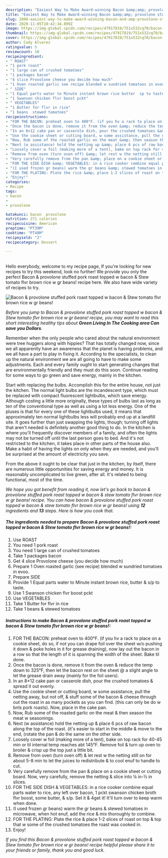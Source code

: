 ```yaml
---
description: "Easiest Way to Make Award-winning Bacon &amp;amp; provolone stuffed pork roast topped w bacon &amp;amp; Stew tomato flvr brown rice w gr beans!"
title: "Easiest Way to Make Award-winning Bacon &amp;amp; provolone stuffed pork roast topped w bacon &amp;amp; Stew tomato flvr brown rice w gr beans!"
slug: 2898-easiest-way-to-make-award-winning-bacon-and-amp-provolone-stuffed-pork-roast-topped-w-bacon-and-amp-stew-tomato-flvr-brown-rice-w-gr-beans
date: 2020-11-05T10:42:34.899Z
image: https://img-global.cpcdn.com/recipes/47917819/751x532cq70/bacon-provolone-stuffed-pork-roast-topped-w-bacon-stew-tomato-flvr-brown-rice-w-gr-beans-recipe-main-photo.jpg
thumbnail: https://img-global.cpcdn.com/recipes/47917819/751x532cq70/bacon-provolone-stuffed-pork-roast-topped-w-bacon-stew-tomato-flvr-brown-rice-w-gr-beans-recipe-main-photo.jpg
cover: https://img-global.cpcdn.com/recipes/47917819/751x532cq70/bacon-provolone-stuffed-pork-roast-topped-w-bacon-stew-tomato-flvr-brown-rice-w-gr-beans-recipe-main-photo.jpg
author: Cody Alvarez
ratingvalue: 5
reviewcount: 10
recipeingredient:
- " ROAST"
- "1 pork roast"
- "1 large can of crushed tomatoes"
- "1 packages bacon"
- "4 slice Provolone cheese you decide how much"
- "1 Oven roasted garlic see recipe blended w sundried tomatoes in evoo"
- " SIDE"
- "1 Equal parts water to Minute instant brown rice butter  sp to taste"
- "1 Swanson chicken flvr boost pckt"
- " VEGETABLES"
- "1 Butter for flvr in rice"
- "1 beans  stewed tomatoes"
recipeinstructions:
- "FOR THE BACON: preheat oven to 400°F. (if you hv a rack to place on a cookie sheet, do so, if not you can drape foil over the sheet w/o pushing it down &amp; poke holes in it for grease draining), now lay out the bacon in a row so that the length of it is spanning the width of the sheet. Bake til done."
- "Once the bacon is done, remove it from the oven &amp; reduce the temp down to 325°F, then let the bacon rest on the sheet @ a slight angle to let the grease drain away (mainly for the foil users)."
- "In an 8×12 cake pan or casserole dish, pour the crushed tomatoes &amp; spread it out evenly."
- "Use the cookie sheet or cutting board, w some assistance, pull the netting away, but not off, &amp; stuff some of the bacon &amp; cheese through out the roast in as many pockets as you can find. (this can only be do w bnls pork roasts). Now, place in the cake pan."
- "Now, Rub some of the roasted garlic on the meat &amp; then season the meat w seasonings."
- "Next (w assistance) hold the netting up &amp; place 6 pcs of raw bacon along the top of the roast. (it&#39;s easier to start in the middle &amp; move to the end, (rotate the pan &amp; do the same on the other side."
- "Loosely cover w foil (making more of a tent), bake on top rack for 40-45 min or til internal temp reaches abt 145°F. Remove foil &amp; turn up oven to broiler &amp; crisp up the top just a little bit."
- "Remove from oven (turn oven off) &amp; let rest w the netting still on for about 5-8 min to let the juices to redistribute &amp; to cool enuf to handle to cut."
- "Very carefully remove from the pan &amp; place on a cookie sheet or cutting board. Now, very carefully, remove the netting &amp; slice into ¼ in-½ in slices."
- "FOR THE SIDE DISH &amp; VEGETABLES: in a rice cooker combine equal parts water to rice, any left over bacon, 1 pckt swanson chicken broth flvr boost, some butter, &amp; s/p. Set it &amp; 4get it! It&#39;ll turn over to keep warm when done."
- "(I used frozen gr beans) warm the gr beans &amp; stewed tomatoes in microwave, when hot enuf, add the rice &amp; mix thoroughly to combine."
- "FOR THE PLATING: Plate the rice &amp; place 1-2 slices of roast on top &amp; top that w some of the crushed tomatoes the roast was cooked in."
- "Enjoy!"
categories:
- Recipe
tags:
- bacon
- 
- provolone

katakunci: bacon  provolone 
nutrition: 271 calories
recipecuisine: American
preptime: "PT39M"
cooktime: "PT48M"
recipeyield: "2"
recipecategory: Dessert

---
```

<br>
Hello everybody, welcome to my recipe page, If you're looking for new recipes to try this weekend, look no further! We provide you only the perfect Bacon &amp; provolone stuffed pork roast topped w bacon &amp; Stew tomato flvr brown rice w gr beans! recipe here. We also have wide variety of recipes to try.
<br>


![Bacon &amp; provolone stuffed pork roast topped w bacon &amp; Stew tomato flvr brown rice w gr beans!](https://img-global.cpcdn.com/recipes/47917819/751x532cq70/bacon-provolone-stuffed-pork-roast-topped-w-bacon-stew-tomato-flvr-brown-rice-w-gr-beans-recipe-main-photo.jpg)

<i>Before you jump to Bacon &amp; provolone stuffed pork roast topped w bacon &amp; Stew tomato flvr brown rice w gr beans! recipe, you may want to read this short interesting healthy tips about 
<strong>Green Living In The Cooking area Can save you Dollars</strong>.</i>
</br>

Remember when the only people who cared about the natural environment were tree huggers along with hippies? That has totally changed now, since we all apparently have an awareness that the planet is having problems, and we all have a part to play in fixing it. According to the specialists, to clean up the natural environment we are all going to have to make some adjustments. Each and every family ought to start generating changes that are environmentally friendly and they must do this soon. Continue reading for some ways to go green and save energy, mainly in the kitchen.

Start with replacing the bulbs. Accomplish this for the entire house, not just the kitchen. The normal light bulbs are the incandescent type, which must be replaced with compact fluorescent lightbulbs, which save energy. Although costing a little more originally, these types of bulbs last as long as ten of the conventional type as well as using a lot less energy. One of the pluses is that for every one of these lightbulbs used, it means that approximately ten normal lightbulbs less will probably end up at a landfill site. It goes further than just swapping the lights, though; turning off lights that aren't needed is definitely another good thing to do. In the kitchen is where you'll frequently discover members of a family, and often the lights may not be turned off until the last person goes to bed. And it's not restricted to the kitchen, it takes place in other parts of the house also. Make a habit of having the lights on only when they are needed, and you'll be surprised at the amount of electricity you save.

From the above it ought to be clear that just in the kitchen, by itself, there are numerous little opportunities for saving energy and money. It is reasonably uncomplicated to live green, after all. It's related to being functional, most of the time.


<i>We hope you got benefit from reading it, now let's go back to bacon &amp; provolone stuffed pork roast topped w bacon &amp; stew tomato flvr brown rice w gr beans! recipe. You can have bacon &amp; provolone stuffed pork roast topped w bacon &amp; stew tomato flvr brown rice w gr beans! using <strong>12</strong> ingredients and <strong>13</strong> steps. Here is how you cook that.
</i>

##### The ingredients needed to prepare Bacon &amp; provolone stuffed pork roast topped w bacon &amp; Stew tomato flvr brown rice w gr beans!:

1. Use  ROAST
1. You need 1 pork roast
1. You need 1 large can of crushed tomatoes
1. Take 1 packages bacon
1. Get 4 slice Provolone cheese (you decide how much)
1. Prepare 1 Oven roasted garlic (see recipe) blended w sundried tomatoes in evoo.
1. Prepare  SIDE
1. Provide 1 Equal parts water to Minute instant brown rice, butter &amp; s/p to taste.
1. Use 1 Swanson chicken flvr boost pckt
1. Use  VEGETABLES
1. Take 1 Butter for flvr in rice
1. Take 1 beans &amp; stewed tomatoes


##### Instructions to make Bacon &amp; provolone stuffed pork roast topped w bacon &amp; Stew tomato flvr brown rice w gr beans!:

1. FOR THE BACON: preheat oven to 400°F. (if you hv a rack to place on a cookie sheet, do so, if not you can drape foil over the sheet w/o pushing it down &amp; poke holes in it for grease draining), now lay out the bacon in a row so that the length of it is spanning the width of the sheet. Bake til done.
1. Once the bacon is done, remove it from the oven &amp; reduce the temp down to 325°F, then let the bacon rest on the sheet @ a slight angle to let the grease drain away (mainly for the foil users).
1. In an 8×12 cake pan or casserole dish, pour the crushed tomatoes &amp; spread it out evenly.
1. Use the cookie sheet or cutting board, w some assistance, pull the netting away, but not off, &amp; stuff some of the bacon &amp; cheese through out the roast in as many pockets as you can find. (this can only be do w bnls pork roasts). Now, place in the cake pan.
1. Now, Rub some of the roasted garlic on the meat &amp; then season the meat w seasonings.
1. Next (w assistance) hold the netting up &amp; place 6 pcs of raw bacon along the top of the roast. (it&#39;s easier to start in the middle &amp; move to the end, (rotate the pan &amp; do the same on the other side.
1. Loosely cover w foil (making more of a tent), bake on top rack for 40-45 min or til internal temp reaches abt 145°F. Remove foil &amp; turn up oven to broiler &amp; crisp up the top just a little bit.
1. Remove from oven (turn oven off) &amp; let rest w the netting still on for about 5-8 min to let the juices to redistribute &amp; to cool enuf to handle to cut.
1. Very carefully remove from the pan &amp; place on a cookie sheet or cutting board. Now, very carefully, remove the netting &amp; slice into ¼ in-½ in slices.
1. FOR THE SIDE DISH &amp; VEGETABLES: in a rice cooker combine equal parts water to rice, any left over bacon, 1 pckt swanson chicken broth flvr boost, some butter, &amp; s/p. Set it &amp; 4get it! It&#39;ll turn over to keep warm when done.
1. (I used frozen gr beans) warm the gr beans &amp; stewed tomatoes in microwave, when hot enuf, add the rice &amp; mix thoroughly to combine.
1. FOR THE PLATING: Plate the rice &amp; place 1-2 slices of roast on top &amp; top that w some of the crushed tomatoes the roast was cooked in.
1. Enjoy!


<i>If you find this Bacon &amp; provolone stuffed pork roast topped w bacon &amp; Stew tomato flvr brown rice w gr beans! recipe helpful please share it to your friends or family, thank you and good luck.</i>
